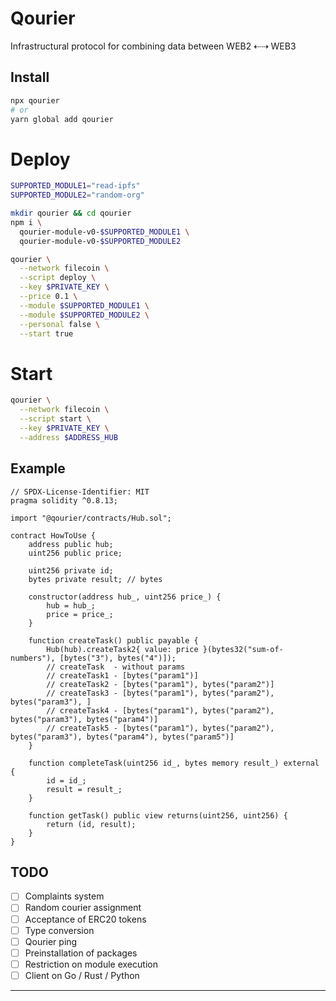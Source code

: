 # Qourier

Infrastructural protocol for combining data between WEB2 ⇠⇢ WEB3

## Install

```bash
npx qourier
# or
yarn global add qourier
```

# Deploy

```bash
SUPPORTED_MODULE1="read-ipfs"
SUPPORTED_MODULE2="random-org"

mkdir qourier && cd qourier
npm i \
  qourier-module-v0-$SUPPORTED_MODULE1 \
  qourier-module-v0-$SUPPORTED_MODULE2

qourier \
  --network filecoin \
  --script deploy \
  --key $PRIVATE_KEY \
  --price 0.1 \
  --module $SUPPORTED_MODULE1 \
  --module $SUPPORTED_MODULE2 \
  --personal false \
  --start true
```

# Start

```bash
qourier \
  --network filecoin \
  --script start \
  --key $PRIVATE_KEY \
  --address $ADDRESS_HUB
```

## Example

```solidity
// SPDX-License-Identifier: MIT
pragma solidity ^0.8.13;

import "@qourier/contracts/Hub.sol";

contract HowToUse {
    address public hub;
    uint256 public price;

    uint256 private id;
    bytes private result; // bytes

    constructor(address hub_, uint256 price_) {
        hub = hub_;
        price = price_;
    }

    function createTask() public payable {
        Hub(hub).createTask2{ value: price }(bytes32("sum-of-numbers"), [bytes("3"), bytes("4")]);
        // createTask  - without params
        // createTask1 - [bytes("param1")]
        // createTask2 - [bytes("param1"), bytes("param2")]
        // createTask3 - [bytes("param1"), bytes("param2"), bytes("param3"), ]
        // createTask4 - [bytes("param1"), bytes("param2"), bytes("param3"), bytes("param4")]
        // createTask5 - [bytes("param1"), bytes("param2"), bytes("param3"), bytes("param4"), bytes("param5")]
    }

    function completeTask(uint256 id_, bytes memory result_) external {
        id = id_;
        result = result_;
    }

    function getTask() public view returns(uint256, uint256) {
        return (id, result);
    }
}
```

## TODO

- [ ] Complaints system
- [ ] Random courier assignment
- [ ] Acceptance of ERC20 tokens
- [ ] Type conversion
- [ ] Qourier ping
- [ ] Preinstallation of packages
- [ ] Restriction on module execution
- [ ] Client on Go / Rust / Python

---
